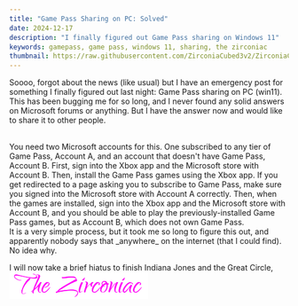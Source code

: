 ```yaml
---
title: "Game Pass Sharing on PC: Solved"
date: 2024-12-17
description: "I finally figured out Game Pass sharing on Windows 11"
keywords: gamepass, game pass, windows 11, sharing, the zirconiac
thumbnail: https://raw.githubusercontent.com/ZirconiaCubed3v2/ZirconiaCubed3v2.github.io/refs/heads/main/_images/2024-12-17-gamepass-logo.png
---
```

Soooo, forgot about the news (like usual) but I have an emergency post for something I finally figured out last night: Game Pass sharing on PC (win11). This has been bugging me for so long, and I never found any solid answers on Microsoft forums or anything. But I have the answer now and would like to share it to other people.  
  
<br>  
You need two Microsoft accounts for this. One subscribed to any tier of Game Pass, Account A, and an account that doesn't have Game Pass, Account B. First, sign into the Xbox app and the Microsoft store with Account B. Then, install the Game Pass games using the Xbox app. If you get redirected to a page asking you to subscribe to Game Pass, make sure you signed into the Microsoft store with Account A correctly. Then, when the games are installed, sign into the Xbox app and the Microsoft store with Account B, and you should be able to play the previously-installed Game Pass games, but as Account B, which does not own Game Pass.  
  
<br>
It is a very simple process, but it took me so long to figure this out, and apparently nobody says that _anywhere_ on the internet (that I could find). No idea why.
&nbsp;  
&nbsp;  

I will now take a brief hiatus to finish Indiana Jones and the Great Circle,  
<img src="https://github.com/ZirconiaCubed3v2/ZirconiaCubed3v2.github.io/blob/main/_images/sig.png?raw=true" alt="signature" style="width:250px;"/>
